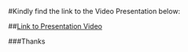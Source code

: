 #Kindly find the link to the Video Presentation below:

##[Link to Presentation Video](https://youtu.be/ctQAf26fv28)

###Thanks
